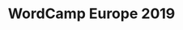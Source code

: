 ---
website: https://2019.europe.wordcamp.org/
title: WordCamp Europe 2019
country_code: de
location: Berlin, Germany
description: Join the European WordPress Community for 3 days of learning, sharing and fun.
date_start: 2019-06-20
date_end: 2019-06-22
---